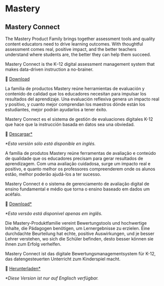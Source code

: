 # Mastery

## Mastery Connect

<div class="lang EN">

The Mastery Product Family brings together assessment tools and quality content educators need to drive learning outcomes. With thoughtful assessment comes real, positive impact, and the better teachers understand where students are, the better they can help them succeed.


Mastery Connect is the K–12 digital assessment management system that makes data-driven instruction a no-brainer.

💾 [Download](/#/mastery/connect/dl)

</div>
<div class="lang ES_LA">

La familia de productos Mastery reúne herramientas de evaluación y contenido de calidad que los educadores necesitan para impulsar los resultados del aprendizaje. Una evaluación reflexiva genera un impacto real y positivo, y cuanto mejor comprendan los maestros dónde están los estudiantes, mejor podrán ayudarlos a tener éxito.

Mastery Connect es el sistema de gestión de evaluaciones digitales K-12 que hace que la instrucción basada en datos sea una obviedad.

💾 [Descargar*](/#/mastery/connect/dl/es)

_*Esta versión sólo está disponible en inglés._

</div>
<div class="lang PT_BR">

A família de produtos Mastery reúne ferramentas de avaliação e conteúdo de qualidade que os educadores precisam para gerar resultados de aprendizagem. Com uma avaliação cuidadosa, surge um impacto real e positivo, e quanto melhor os professores compreenderem onde os alunos estão, melhor poderão ajudá-los a ter sucesso.

Mastery Connect é o sistema de gerenciamento de avaliação digital de ensino fundamental e médio que torna o ensino baseado em dados um acéfalo.

💾 [Download*](/#/mastery/connect/dl/pt)

_*Esta versão está disponível apenas em inglês._

</div>
<div class="lang DE">

Die Mastery-Produktfamilie vereint Bewertungstools und hochwertige Inhalte, die Pädagogen benötigen, um Lernergebnisse zu erzielen. Eine durchdachte Beurteilung hat echte, positive Auswirkungen, und je besser Lehrer verstehen, wo sich die Schüler befinden, desto besser können sie ihnen zum Erfolg verhelfen.

Mastery Connect ist das digitale Bewertungsmanagementsystem für K-12, das datengesteuerten Unterricht zum Kinderspiel macht.

💾 [Herunterladen*](/#/mastery/connect/dl/de)

_*Diese Version ist nur auf Englisch verfügbar._

</div>

<div class="contents mastery-connect"></div>
